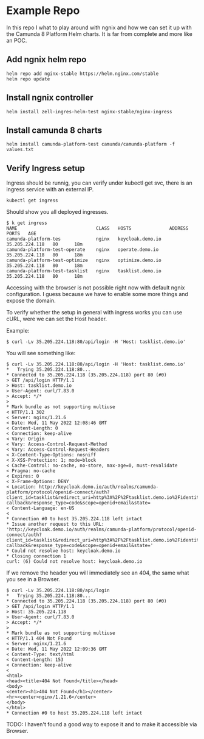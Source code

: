 # Example Repo

In this repo I what to play around with ngnix and how we can set it up with the Camunda 8 Platform Helm charts. It is far from complete and more like an POC.

## Add ngnix helm repo


```
helm repo add nginx-stable https://helm.nginx.com/stable
helm repo update
```

## Install ngnix controller


```
helm install zell-ingres-helm-test nginx-stable/nginx-ingress
```

## Install camunda 8 charts


```
helm install camunda-platform-test camunda/camunda-platform -f values.txt
```

## Verify Ingress setup

Ingress should be runnig, you can verify under kubectl get svc, there is an ingress service with an external IP. 

```
kubectl get ingress
```

Should show you all deployed ingresses.

```
$ k get ingress
NAME                             CLASS   HOSTS              ADDRESS          PORTS   AGE
camunda-platform-tes             nginx   keycloak.demo.io   35.205.224.118   80      18m
camunda-platform-test-operate    nginx   operate.demo.io    35.205.224.118   80      18m
camunda-platform-test-optimize   nginx   optimize.demo.io   35.205.224.118   80      18m
camunda-platform-test-tasklist   nginx   tasklist.demo.io   35.205.224.118   80      18m
```

Accessing with the browser is not possible right now with default ngnix configuration. I guess because we have to enable some more things and expose the domain.

To verify whether the setup in general with ingress works you can use cURL, were we can set the Host header.

Example:

```
$ curl -Lv 35.205.224.118:80/api/login -H 'Host: tasklist.demo.io'
```

You will see something like:

```
$ curl -Lv 35.205.224.118:80/api/login -H 'Host: tasklist.demo.io'
*   Trying 35.205.224.118:80...
* Connected to 35.205.224.118 (35.205.224.118) port 80 (#0)
> GET /api/login HTTP/1.1
> Host: tasklist.demo.io
> User-Agent: curl/7.83.0
> Accept: */*
> 
* Mark bundle as not supporting multiuse
< HTTP/1.1 302 
< Server: nginx/1.21.6
< Date: Wed, 11 May 2022 12:08:46 GMT
< Content-Length: 0
< Connection: keep-alive
< Vary: Origin
< Vary: Access-Control-Request-Method
< Vary: Access-Control-Request-Headers
< X-Content-Type-Options: nosniff
< X-XSS-Protection: 1; mode=block
< Cache-Control: no-cache, no-store, max-age=0, must-revalidate
< Pragma: no-cache
< Expires: 0
< X-Frame-Options: DENY
< Location: http://keycloak.demo.io/auth/realms/camunda-platform/protocol/openid-connect/auth?client_id=tasklist&redirect_uri=http%3A%2F%2Ftasklist.demo.io%2Fidentity-callback&response_type=code&scope=openid+email&state=
< Content-Language: en-US
< 
* Connection #0 to host 35.205.224.118 left intact
* Issue another request to this URL: 'http://keycloak.demo.io/auth/realms/camunda-platform/protocol/openid-connect/auth?client_id=tasklist&redirect_uri=http%3A%2F%2Ftasklist.demo.io%2Fidentity-callback&response_type=code&scope=openid+email&state='
* Could not resolve host: keycloak.demo.io
* Closing connection 1
curl: (6) Could not resolve host: keycloak.demo.io
```

If we remove the header you will immediately see an 404, the same what you see in a Browser.

```
$ curl -Lv 35.205.224.118:80/api/login
*   Trying 35.205.224.118:80...
* Connected to 35.205.224.118 (35.205.224.118) port 80 (#0)
> GET /api/login HTTP/1.1
> Host: 35.205.224.118
> User-Agent: curl/7.83.0
> Accept: */*
> 
* Mark bundle as not supporting multiuse
< HTTP/1.1 404 Not Found
< Server: nginx/1.21.6
< Date: Wed, 11 May 2022 12:09:36 GMT
< Content-Type: text/html
< Content-Length: 153
< Connection: keep-alive
< 
<html>
<head><title>404 Not Found</title></head>
<body>
<center><h1>404 Not Found</h1></center>
<hr><center>nginx/1.21.6</center>
</body>
</html>
* Connection #0 to host 35.205.224.118 left intact
```

TODO: I haven't found a good way to expose it and to make it accessible via Browser.
